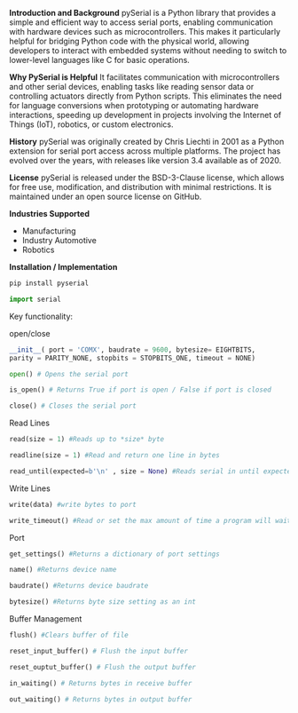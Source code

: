 **Introduction and Background**
pySerial is a Python library that provides a simple and efficient way to access serial ports, enabling communication with hardware devices such as microcontrollers. This makes it particularly helpful for bridging Python code with the physical world, allowing developers to interact with embedded systems without needing to switch to lower-level languages like C for basic operations.

**Why PySerial is Helpful**
It facilitates communication with microcontrollers and other serial devices, enabling tasks like reading sensor data or controlling actuators directly from Python scripts.
This eliminates the need for language conversions when prototyping or automating hardware interactions, speeding up development in projects involving the Internet of Things (IoT), robotics, or custom electronics.

**History**
pySerial was originally created by Chris Liechti in 2001 as a Python extension for serial port access across multiple platforms. The project has evolved over the years, with releases like version 3.4 available as of 2020.

**License**
pySerial is released under the BSD-3-Clause license, which allows for free use, modification, and distribution with minimal restrictions. It is maintained under an open source license on GitHub.

**Industries Supported**
- Manufacturing
- Industry Automotive
- Robotics

**Installation / Implementation**
```bash
pip install pyserial
```
```python
import serial
```

Key functionality:

open/close
```python
__init__( port = 'COMX', baudrate = 9600, bytesize= EIGHTBITS,
parity = PARITY_NONE, stopbits = STOPBITS_ONE, timeout = NONE)

open() # Opens the serial port

is_open() # Returns True if port is open / False if port is closed

close() # Closes the serial port
```

Read Lines
```python 
read(size = 1) #Reads up to *size* byte

readline(size = 1) #Read and return one line in bytes

read_until(expected=b'\n' , size = None) #Reads serial in until expected 
```

Write Lines
```python
write(data) #write bytes to port

write_timeout() #Read or set the max amount of time a program will wait before timeout
```

Port
```python
get_settings() #Returns a dictionary of port settings

name() #Returns device name

baudrate() #Returns device baudrate

bytesize() #Returns byte size setting as an int
```

Buffer Management
```python
flush() #Clears buffer of file

reset_input_buffer() # Flush the input buffer

reset_ouptut_buffer() # Flush the output buffer

in_waiting() # Returns bytes in receive buffer

out_waiting() # Returns bytes in output buffer
```
